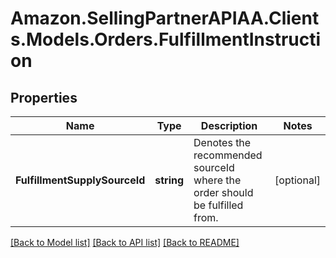 # Amazon.SellingPartnerAPIAA.Clients.Models.Orders.FulfillmentInstruction
## Properties

Name | Type | Description | Notes
------------ | ------------- | ------------- | -------------
**FulfillmentSupplySourceId** | **string** | Denotes the recommended sourceId where the order should be fulfilled from. | [optional] 

[[Back to Model list]](../README.md#documentation-for-models) [[Back to API list]](../README.md#documentation-for-api-endpoints) [[Back to README]](../README.md)


